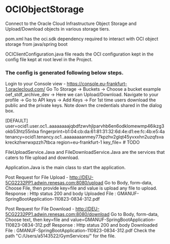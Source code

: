# OCIObjectStorage
Connect to the Oracle Cloud Infrastructure Object Storage and Upload/Download objects in various storage tiers. 

pom.xml has the oci.sdk dependency required to interact with OCI object storage from java/spring boot

OCIClientConfiguration.java file reads the OCI configuration kept in the config file kept at root level in the Project.
### The config is generated following below steps.
Login to your Console view - https://console.eu-frankfurt-1.oraclecloud.com/
Go To Storage → Buckets → Choose a bucket example oef_stdf_archive_dev → Here we can Upload/Download. 
Navigate to your profile → Go to API keys → Add Keys → For 1st time users download the public and the private keys.
Note down the credentials shared in the dialog box.

[DEFAULT]
user=ocid1.user.oc1..aaaaaaaajqbdfzwvhjlparvhb6en6odklomewmp46ikzg3okb53htz55nlxa
fingerprint=b1:04:cb:da:61:81:31:32:6d:4e:d1:ee:fc:4b:e5:4a
tenancy=ocid1.tenancy.oc1..aaaaaaaanmey77kpzhv2glqt45yvxxhn2uzqfsvakreckzhwrwxpzzh7tbca
region=eu-frankfurt-1
key_file=<path to your private keyfile> # TODO

FileUploadService.Java and FileDownloadService.Java are the services that caters to file upload and download.

Application.Java is the main class to start the application.

Post Request for File Upload - http://DEU-5CG2232PP1.adwin.renesas.com:8080/upload
Go to Body, form-data, Choose File, then provide key=file and value is upload any file to upload.
Response : Http status 200 and body Uploaded File : GMANUF-SpringBootApplication-110823-0834-312.pdf

Post Request for File Download - http://DEU-5CG2232PP1.adwin.renesas.com:8080/download
Go to Body, form-data, Choose text, then key=file and value=GMANUF-SpringBootApplication-110823-0834-312.pdf
Response : Http status 200 and body Downloaded File : GMANUF-SpringBootApplication-110823-0834-312.pdf
Check the path "C:/Users/a5143522/GymServices/" for the file.


